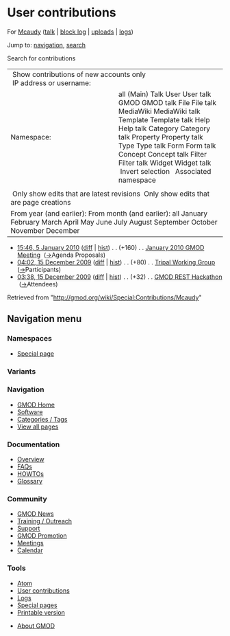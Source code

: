 <div id="mw-page-base" class="noprint">

</div>

<div id="mw-head-base" class="noprint">

</div>

<div id="content" class="mw-body" role="main">

<span id="top"></span>

<div id="mw-js-message" style="display:none;">

</div>



# <span dir="auto">User contributions</span>

<div id="bodyContent">

<div id="contentSub">

For [Mcaudy](/wiki/User:Mcaudy "User:Mcaudy") (<a
href="/mediawiki/index.php?title=User_talk:Mcaudy&amp;action=edit&amp;redlink=1"
class="new" title="User talk:Mcaudy (page does not exist)">talk</a> \|
[block
log](/mediawiki/index.php?title=Special:Log/block&page=User%3AMcaudy "Special:Log/block")
\| [uploads](/wiki/Special:ListFiles/Mcaudy "Special:ListFiles/Mcaudy")
\| [logs](/wiki/Special:Log/Mcaudy "Special:Log/Mcaudy"))

</div>

<div id="jump-to-nav" class="mw-jump">

Jump to: [navigation](#mw-navigation), [search](#p-search)

</div>

<div id="mw-content-text">

Search for contributions

<table class="mw-contributions-table">
<colgroup>
<col style="width: 50%" />
<col style="width: 50%" />
</colgroup>
<tbody>
<tr class="odd">
<td colspan="2"> Show contributions of new accounts only<br />
 IP address or username:</td>
</tr>
<tr class="even">
<td class="mw-label">Namespace:</td>
<td>all (Main) Talk User User talk GMOD GMOD talk File File talk
MediaWiki MediaWiki talk Template Template talk Help Help talk Category
Category talk Property Property talk Type Type talk Form Form talk
Concept Concept talk Filter Filter talk Widget Widget talk  
 Invert selection 
 Associated namespace </td>
</tr>
<tr class="odd">
<td colspan="2"></td>
</tr>
<tr class="even">
<td colspan="2"> Only show edits that are latest revisions
 Only show edits that are page creations</td>
</tr>
<tr class="odd">
<td colspan="2">From year (and earlier): From month (and earlier): all
January February March April May June July August September October
November December</td>
</tr>
</tbody>
</table>

- <a
  href="/mediawiki/index.php?title=January_2010_GMOD_Meeting&amp;oldid=11187"
  class="mw-changeslist-date" title="January 2010 GMOD Meeting">15:46, 5
  January 2010</a>
  ([diff](/mediawiki/index.php?title=January_2010_GMOD_Meeting&diff=prev&oldid=11187 "January 2010 GMOD Meeting")
  \|
  [hist](/mediawiki/index.php?title=January_2010_GMOD_Meeting&action=history "January 2010 GMOD Meeting"))
  <span class="mw-changeslist-separator">. .</span>
  <span class="mw-plusminus-pos" dir="ltr"
  title="13,125 bytes after change">(+160)</span>‎
  <span class="mw-changeslist-separator">. .</span>
  <a href="/wiki/January_2010_GMOD_Meeting" class="mw-contributions-title"
  title="January 2010 GMOD Meeting">January 2010 GMOD Meeting</a> ‎
  <span class="comment">([→](/wiki/January_2010_GMOD_Meeting#Agenda_Proposals "January 2010 GMOD Meeting")‎<span dir="auto"><span class="autocomment">Agenda
  Proposals</span></span>)</span>
- <a
  href="/mediawiki/index.php?title=Tripal_Working_Group&amp;oldid=10999"
  class="mw-changeslist-date" title="Tripal Working Group">04:02, 15
  December 2009</a>
  ([diff](/mediawiki/index.php?title=Tripal_Working_Group&diff=prev&oldid=10999 "Tripal Working Group")
  \|
  [hist](/mediawiki/index.php?title=Tripal_Working_Group&action=history "Tripal Working Group"))
  <span class="mw-changeslist-separator">. .</span>
  <span class="mw-plusminus-pos" dir="ltr"
  title="1,509 bytes after change">(+80)</span>‎
  <span class="mw-changeslist-separator">. .</span>
  <a href="/wiki/Tripal_Working_Group" class="mw-contributions-title"
  title="Tripal Working Group">Tripal Working Group</a> ‎
  <span class="comment">([→](/wiki/Tripal_Working_Group#Participants "Tripal Working Group")‎<span dir="auto"><span class="autocomment">Participants</span></span>)</span>
- <a href="/mediawiki/index.php?title=GMOD_REST_Hackathon&amp;oldid=10998"
  class="mw-changeslist-date" title="GMOD REST Hackathon">03:38, 15
  December 2009</a>
  ([diff](/mediawiki/index.php?title=GMOD_REST_Hackathon&diff=prev&oldid=10998 "GMOD REST Hackathon")
  \|
  [hist](/mediawiki/index.php?title=GMOD_REST_Hackathon&action=history "GMOD REST Hackathon"))
  <span class="mw-changeslist-separator">. .</span>
  <span class="mw-plusminus-pos" dir="ltr"
  title="1,100 bytes after change">(+32)</span>‎
  <span class="mw-changeslist-separator">. .</span>
  <a href="/wiki/GMOD_REST_Hackathon" class="mw-contributions-title"
  title="GMOD REST Hackathon">GMOD REST Hackathon</a> ‎
  <span class="comment">([→](/wiki/GMOD_REST_Hackathon#Attendees "GMOD REST Hackathon")‎<span dir="auto"><span class="autocomment">Attendees</span></span>)</span>

</div>

<div class="printfooter">

Retrieved from "<http://gmod.org/wiki/Special:Contributions/Mcaudy>"

</div>

<div id="catlinks" class="catlinks catlinks-allhidden">

</div>

<div class="visualClear">

</div>

</div>

</div>

<div id="mw-navigation">

## Navigation menu

<div id="mw-head">



<div id="left-navigation">

<div id="p-namespaces" class="vectorTabs" role="navigation"
aria-labelledby="p-namespaces-label">

### Namespaces

- <span id="ca-nstab-special">[Special
  page](/wiki/Special:Contributions/Mcaudy "This is a special page, you cannot edit the page itself")</span>

</div>

<div id="p-variants" class="vectorMenu emptyPortlet" role="navigation"
aria-labelledby="p-variants-label">

### 

### Variants[](#)

<div class="menu">

</div>

</div>

</div>





</div>



</div>

</div>

</div>

<div id="mw-panel">

<div id="p-logo" role="banner">

<a href="/wiki/Main_Page"
style="background-image: url(http://gmod.org/images/GMOD-cogs.png);"
title="Visit the main page"></a>

</div>

<div id="p-Navigation" class="portal" role="navigation"
aria-labelledby="p-Navigation-label">

### Navigation

<div class="body">

- <span id="n-GMOD-Home">[GMOD Home](/wiki/Main_Page)</span>
- <span id="n-Software">[Software](/wiki/GMOD_Components)</span>
- <span id="n-Categories-.2F-Tags">[Categories /
  Tags](/wiki/Categories)</span>
- <span id="n-View-all-pages">[View all
  pages](/wiki/Special:AllPages)</span>

</div>

</div>

<div id="p-Documentation" class="portal" role="navigation"
aria-labelledby="p-Documentation-label">

### Documentation

<div class="body">

- <span id="n-Overview">[Overview](/wiki/Overview)</span>
- <span id="n-FAQs">[FAQs](/wiki/Category:FAQ)</span>
- <span id="n-HOWTOs">[HOWTOs](/wiki/Category:HOWTO)</span>
- <span id="n-Glossary">[Glossary](/wiki/Glossary)</span>

</div>

</div>

<div id="p-Community" class="portal" role="navigation"
aria-labelledby="p-Community-label">

### Community

<div class="body">

- <span id="n-GMOD-News">[GMOD News](/wiki/GMOD_News)</span>
- <span id="n-Training-.2F-Outreach">[Training /
  Outreach](/wiki/Training_and_Outreach)</span>
- <span id="n-Support">[Support](/wiki/Support)</span>
- <span id="n-GMOD-Promotion">[GMOD
  Promotion](/wiki/GMOD_Promotion)</span>
- <span id="n-Meetings">[Meetings](/wiki/Meetings)</span>
- <span id="n-Calendar">[Calendar](/wiki/Calendar)</span>

</div>

</div>

<div id="p-tb" class="portal" role="navigation"
aria-labelledby="p-tb-label">

### Tools

<div class="body">

- <span id="feedlinks"><a
  href="http://gmod.org/mediawiki/index.php?title=Special:Contributions/Mcaudy&amp;feed=atom"
  id="feed-atom" class="feedlink" rel="alternate"
  type="application/atom+xml" title="Atom feed for this page">Atom</a></span>
- <span id="t-contributions">[User
  contributions](/wiki/Special:Contributions/Mcaudy "A list of contributions of this user")</span>
- <span id="t-log">[Logs](/wiki/Special:Log/Mcaudy)</span>
- <span id="t-specialpages"><a href="/wiki/Special:SpecialPages" accesskey="q"
  title="A list of all special pages [q]">Special pages</a></span>
- <span id="t-print"><a
  href="/mediawiki/index.php?title=Special:Contributions/Mcaudy&amp;printable=yes"
  rel="alternate" accesskey="p"
  title="Printable version of this page [p]">Printable version</a></span>

</div>

</div>

</div>

</div>

<div id="footer" role="contentinfo">

- <span id="footer-places-about">[About
  GMOD](/wiki/GMOD:About "GMOD:About")</span>

<!-- -->






</div>
